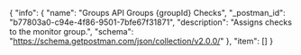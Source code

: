 {
  "info": {
    "name": "Groups API Groups {groupId} Checks",
    "_postman_id": "b77803a0-c94e-4f86-9501-7bfe67f31871",
    "description": "Assigns checks to the monitor group.",
    "schema": "https://schema.getpostman.com/json/collection/v2.0.0/"
  },
  "item": []
}